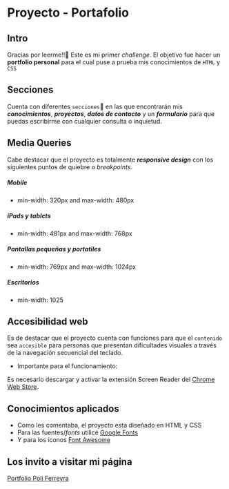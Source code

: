 ﻿# Proyecto - Portafolio

## Intro

Gracias por leerme!!🥰 Este es mi primer _challenge_. El objetivo fue hacer un **portfolio personal** para el cual puse a prueba mis conocimientos de `HTML` y `CSS`

## Secciones

Cuenta con diferentes `secciones`📑 en las que encontrarán mis **_conocimientos_**, **_proyectos_**, **_datos de contacto_** y un **_formulario_** para que puedas escribirme con cualquier consulta o inquietud.

## Media Queries

Cabe destacar que el proyecto es totalmente **_responsive design_** con los siguientes puntos de quiebre o _breakpoints_.

##### Mobile

- min-width: 320px and max-width: 480px

##### iPads y tablets

- min-width: 481px and max-width: 768px

##### Pantallas pequeñas y portatiles

- min-width: 769px and max-width: 1024px

##### Escritorios

- min-width: 1025

## Accesibilidad web

Es de destacar que el proyecto cuenta con funciones para que el `contenido` sea `accesible` para personas que presentan dificultades visuales a través de la navegación secuencial del teclado.

- Importante para el funcionamiento:

Es necesario descargar y activar la extensión Screen Reader del  [Chrome Web Store](http://chrome.google.com/webstore/category/extensions?hl=es "Chrome Web Store").

## Conocimientos aplicados

- Como les comentaba, el proyecto esta diseñado en HTML y CSS
- Para las fuentes/*fonts* utilicé [Google Fonts](https://fonts.google.com/ "Google Fonts")
- Y para los íconos [Font Awesome](https://fontawesome.com/icons "Font Awesome")

## Los invito a visitar mi página

[Portfolio Poli Ferreyra](https://poliferreyra.github.io/proyecto-portafolio/)

